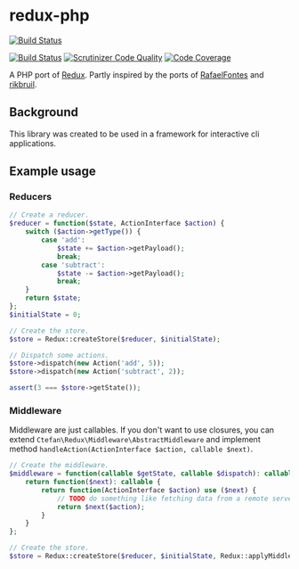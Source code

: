 # redux-php

[![Build Status](https://travis-ci.com/Cmytxy/redux-php.svg?branch=master)](https://travis-ci.com/Cmytxy/redux-php)

[![Build Status](https://scrutinizer-ci.com/g/Cmytxy/redux-php/badges/build.png?b=master)](https://scrutinizer-ci.com/g/Cmytxy/redux-php/build-status/master)
[![Scrutinizer Code Quality](https://scrutinizer-ci.com/g/Cmytxy/redux-php/badges/quality-score.png?b=master)](https://scrutinizer-ci.com/g/Cmytxy/redux-php/?branch=master)
[![Code Coverage](https://scrutinizer-ci.com/g/Cmytxy/redux-php/badges/coverage.png?b=master)](https://scrutinizer-ci.com/g/Cmytxy/redux-php/?branch=master)

A PHP port of [Redux](https://github.com/reduxjs/redux/blob/master/src/applyMiddleware.js).
Partly inspired by the ports of [RafaelFontes](https://github.com/RafaelFontes/php-mars)
and [rikbruil](https://github.com/rikbruil/php-redux).

## Background

This library was created to be used in a framework for interactive cli applications.

## Example usage

### Reducers

```php
// Create a reducer.
$reducer = function($state, ActionInterface $action) {
    switch ($action->getType()) {
        case 'add':
            $state += $action->getPayload();
            break;
        case 'subtract':
            $state -= $action->getPayload();
            break;
    }
    return $state;
};
$initialState = 0;

// Create the store.
$store = Redux::createStore($reducer, $initialState);

// Dispatch some actions.
$store->dispatch(new Action('add', 5));
$store->dispatch(new Action('subtract', 2));

assert(3 === $store->getState());
```

### Middleware

Middleware are just callables. If you don't want to use closures, you can extend 
`Ctefan\Redux\Middleware\AbstractMiddleware` and implement method `handleAction(ActionInterface $action, callable $next)`.

```php
// Create the middleware.
$middleware = function(callable $getState, callable $dispatch): callable {
    return function($next): callable {
        return function(ActionInterface $action) use ($next) {
            // TODO do something like fetching data from a remote server, waiting for a promise etc.
            return $next($action);
        }
    }
};

// Create the store.
$store = Redux::createStore($reducer, $initialState, Redux::applyMiddleware($middleware));
```